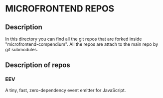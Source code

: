 # MICROFRONTEND REPOS

## Description
In this directory you can find all the git repos that are forked inside "microfrontend-compendium".
All the repos are attach to the main repo by git submodules.

## Description of repos

### EEV
A tiny, fast, zero-dependency event emitter for JavaScript. 